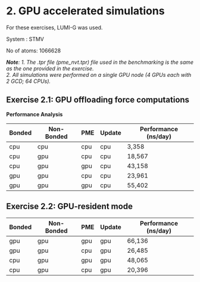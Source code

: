 # 2. GPU accelerated simulations

For these exercises, LUMI-G was used.

System : STMV

No of atoms: 1066628

***Note**: 1. The .tpr file (pme_nvt.tpr) file used in the benchmarking is the same as the one provided in the exercise.</br>*
*2. All simulations were performed on a single GPU node (4 GPUs each with 2 GCD; 64 CPUs).* 


## Exercise 2.1: GPU offloading force computations

**Performance Analysis**

| Bonded | Non-Bonded |   PME   |   Update  |  Performance (ns/day) |
| -------|------------|---------|-----------|-----------------------|
|  cpu   |    cpu     |   cpu   |    cpu    |     3,358             |
|  cpu   |    gpu     |   cpu   |    cpu    |    18,567             |
|  cpu   |    gpu     |   gpu   |    cpu    |    43,158             |
|  gpu   |    gpu     |   cpu   |    cpu    |    23,961             |
|  gpu   |    gpu     |   gpu   |    cpu    |    55,402             |

## Exercise 2.2: GPU-resident mode

| Bonded | Non-Bonded |   PME   |   Update  |  Performance (ns/day) |
| -------|------------|---------|-----------|-----------------------|
|  gpu   |    gpu     |   gpu   |    gpu    |    66,136             |
|  gpu   |    gpu     |   cpu   |    gpu    |    26,485             |
|  cpu   |    gpu     |   gpu   |    gpu    |    48,065             |
|  cpu   |    gpu     |   cpu   |    gpu    |    20,396             |

